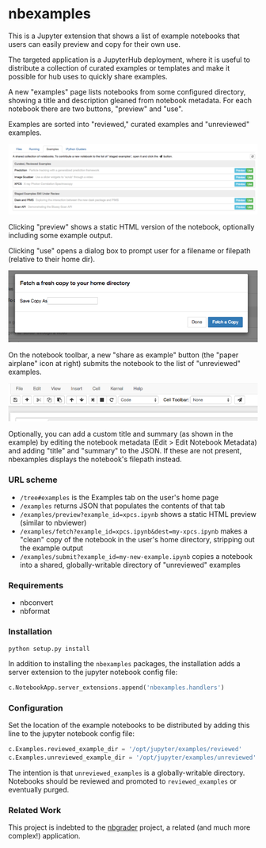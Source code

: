# nbexamples

This is a Jupyter extension that shows a list of example notebooks that users
can easily preview and copy for their own use.

The targeted application is a JupyterHub deployment, where it is useful to
distribute a collection of curated examples or templates and make it possible
for hub uses to quickly share examples.

A new "examples" page lists notebooks from some configured directory, showing
a title and description gleaned from notebook metadata. For each notebook
there are two buttons, "preview" and "use".

Examples are sorted into "reviewed," curated examples and "unreviewed"
examples.

![Adds an Examples Tab](docs/examples-tab.png)

Clicking "preview" shows a static HTML version of the notebook, optionally
including some example output.

Clicking "use" opens a dialog box to prompt user for a filename or filepath
(relative to their home dir).

![Fetch](docs/fetch-dialog.png)

On the notebook toolbar, a new "share as example" button (the "paper airplane"
icon at right) submits the notebook to the list of "unreviewed" examples.

![Share as Example button](docs/share-button.png)

Optionally, you can add a custom title and summary (as shown in the example)
by editing the notebook metadata (Edit > Edit Notebook Metadata) and adding
"title" and "summary" to the JSON. If these are not present, nbexamples
displays the notebook's filepath instead.

### URL scheme

* `/tree#examples` is the Examples tab on the user's home page
* `/examples` returns JSON that populates the contents of that tab
* `/examples/preview?example_id=xpcs.ipynb` shows a static HTML preview (similar to
  nbviewer)
* `/examples/fetch?example_id=xpcs.ipynb&dest=my-xpcs.ipynb` makes a "clean" copy of
  the notebook in the user's home directory, stripping out the example output
* `/examples/submit?example_id=my-new-example.ipynb` copies a notebook into a shared, globally-writable directory of "unreviewed" examples

### Requirements

* nbconvert
* nbformat

### Installation

```
python setup.py install
```

In addition to installing the `nbexamples` packages, the installation adds a
server extension to the jupyter notebook config file:

```python
c.NotebookApp.server_extensions.append('nbexamples.handlers')
```

### Configuration

Set the location of the example notebooks to be distributed by adding this
line to the jupyter notebook config file:

```python
c.Examples.reviewed_example_dir = '/opt/jupyter/examples/reviewed'
c.Examples.unreviewed_example_dir = '/opt/jupyter/examples/unreviewed'
```

The intention is that `unreviewed_examples` is a globally-writable directory.
Notebooks should be reviewed and promoted to `reviewed_examples` or
eventually purged.

### Related Work

This project is indebted to the [nbgrader](nbgrader.readthedocs.org) project,
a related (and much more complex!) application.
